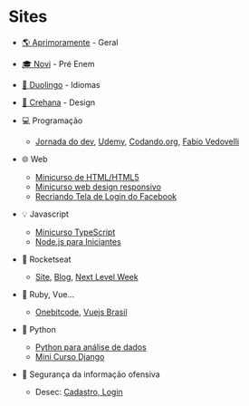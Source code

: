 # Sites

- [🌎 Aprimoramente](https://aprimoramente.com/areas/gratuitos/online) - Geral

- [🎓 Novi](www.novienem.com.br) - Pré Enem

- [💬 Duolingo](https://pt.duolingo.com) - Idiomas

- [🎨 Crehana](https://www.crehana.com/br/cursos-gratis) - Design

- 💻 Programação
  
  - [Jornada do dev](https://jornadadodev.com.br/cursos),
  [Udemy](https://www.udemy.com/courses/it-and-software/?price=price-free&sort=popularity),
  [Codando.org](https://codando.org/material-gratuito),
  [Fabio Vedovelli](https://classes.vedovelli.com.br/courses)

- 🌐 Web

  - [Minicurso de HTML/HTML5](https://www.youtube.com/watch?v=DGeFqagZULA&list=PLEyt1MvK3exQvhz6hFo-66fXbpHY6BGrJ&index=2&t=0s)
  - [Minicurso web design responsivo](https://www.youtube.com/playlist?list=PLZTjHbp2Y782r6cqjm5JU91_sgPxM19k-)
  - [Recriando Tela de Login do Facebook](https://bugnocod.wordpress.com/recriando-tela-login-facebook/?fbclid=IwAR1n_ivx935GS9vAadbqkDWYB8K_F6i7uq2xQaMBEpoyzvVS3RTUCqpw7BI)

- 💡 Javascript

  - [Minicurso TypeScript](https://willianjusten.com.br/mini-curso-gratuito-de-typescript/)
  - [Node.js para Iniciantes](https://treinamento.nodebr.org)

- 🚀 Rocketseat
  
  - [Site](https://rocketseat.com.br),
  [Blog](https://blog.rocketseat.com.br),
  [Next Level Week](https://nextlevelweek.com)

- 💎 Ruby, Vue...

  - [Onebitcode](https://onebitcode.com/cursos),
  [Vuejs Brasil](http://www.vuejs-brasil.com.br)
  
- 🐍 Python

  - [Python para análise de dados](https://geracaoanalitica.com.br)
  - [Mini Curso Django](https://lp.treinaweb.com.br/python?fbclid=IwAR0h-VEvT7OZCHywGjk_Gb9TdJWy4RvRoylIhQZd8gyrhjKTE1Bz1AnQJQI#receber)

- 🔐 Segurança da informação ofensiva

  - Desec: [Cadastro, ](https://desecsecurity.com/curso/curso-pentest-gratuito)[Login](https://desecsecurity.com/academy/login)
